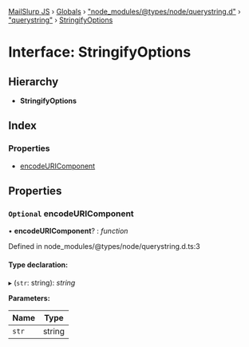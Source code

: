 [MailSlurp JS](../README.md) › [Globals](../globals.md) › ["node_modules/@types/node/querystring.d"](../modules/_node_modules__types_node_querystring_d_.md) › ["querystring"](../modules/_node_modules__types_node_querystring_d_._querystring_.md) › [StringifyOptions](_node_modules__types_node_querystring_d_._querystring_.stringifyoptions.md)

# Interface: StringifyOptions

## Hierarchy

* **StringifyOptions**

## Index

### Properties

* [encodeURIComponent](_node_modules__types_node_querystring_d_._querystring_.stringifyoptions.md#optional-encodeuricomponent)

## Properties

### `Optional` encodeURIComponent

• **encodeURIComponent**? : *function*

Defined in node_modules/@types/node/querystring.d.ts:3

#### Type declaration:

▸ (`str`: string): *string*

**Parameters:**

Name | Type |
------ | ------ |
`str` | string |
